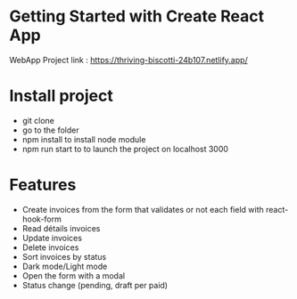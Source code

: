 # Getting Started with Create React App

WebApp Project link : https://thriving-biscotti-24b107.netlify.app/

# Install project

- git clone 
- go to the folder
- npm install to install node module
- npm run start to to launch the project on localhost 3000

# Features

- Create invoices from the form that validates or not each field with react-hook-form
- Read détails invoices
- Update invoices
- Delete invoices
- Sort invoices by status
- Dark mode/Light mode
- Open the form with a modal
- Status change (pending, draft per paid)
